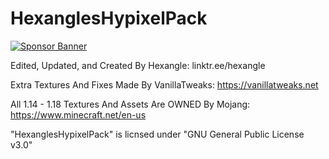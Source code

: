 # HexanglesHypixelPack

[![Sponsor Banner](https://scalacube.com/images/banners/modpack.jpg)](https://scalacube.com/p/_hosting_server_minecraft/2647495)

Edited, Updated, and Created By Hexangle:
linktr.ee/hexangle

Extra Textures And Fixes Made By VanillaTweaks:
https://vanillatweaks.net

All 1.14 - 1.18 Textures And Assets Are OWNED By Mojang:
https://www.minecraft.net/en-us

"HexanglesHypixelPack" is licnsed under "GNU General Public License v3.0"
